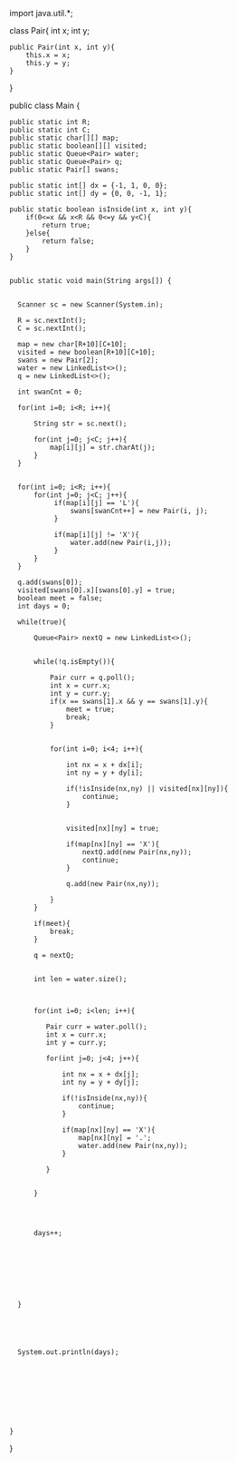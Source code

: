 import java.util.*; 


class Pair{
    int x; 
    int y;
    
    public Pair(int x, int y){
        this.x = x;
        this.y = y;
    }
}



public class Main {
    
    public static int R;
    public static int C; 
    public static char[][] map;
    public static boolean[][] visited; 
    public static Queue<Pair> water;
    public static Queue<Pair> q;
    public static Pair[] swans; 
    
    public static int[] dx = {-1, 1, 0, 0};
    public static int[] dy = {0, 0, -1, 1};
    
    public static boolean isInside(int x, int y){
        if(0<=x && x<R && 0<=y && y<C){
            return true;
        }else{
            return false;
        }
    }
    
    
    public static void main(String args[]) {
    
    
      Scanner sc = new Scanner(System.in);
      
      R = sc.nextInt();
      C = sc.nextInt();
      
      map = new char[R+10][C+10];
      visited = new boolean[R+10][C+10];
      swans = new Pair[2];
      water = new LinkedList<>(); 
      q = new LinkedList<>(); 
      
      int swanCnt = 0; 
      
      for(int i=0; i<R; i++){
          
          String str = sc.next();
          
          for(int j=0; j<C; j++){
              map[i][j] = str.charAt(j);
          }
      }
      
      
      for(int i=0; i<R; i++){
          for(int j=0; j<C; j++){
               if(map[i][j] == 'L'){
                   swans[swanCnt++] = new Pair(i, j);
               }
               
               if(map[i][j] != 'X'){
                   water.add(new Pair(i,j));
               }
          }
      }
      
      q.add(swans[0]);
      visited[swans[0].x][swans[0].y] = true;
      boolean meet = false;         
      int days = 0;     
        
      while(true){
          
          Queue<Pair> nextQ = new LinkedList<>(); 
          
          
          while(!q.isEmpty()){
              
              Pair curr = q.poll();
              int x = curr.x;
              int y = curr.y; 
              if(x == swans[1].x && y == swans[1].y){
                  meet = true;
                  break; 
              }
              
              
              for(int i=0; i<4; i++){
                  
                  int nx = x + dx[i];
                  int ny = y + dy[i];
                  
                  if(!isInside(nx,ny) || visited[nx][ny]){
                      continue;
                  }
                  
                  
                  visited[nx][ny] = true;
                  
                  if(map[nx][ny] == 'X'){
                      nextQ.add(new Pair(nx,ny));
                      continue;
                  }
                  
                  q.add(new Pair(nx,ny));
                  
              }
          }
          
          if(meet){
              break;
          }
          
          q = nextQ; 
          
          
          int len = water.size(); 
          
          
          
          for(int i=0; i<len; i++){
           
             Pair curr = water.poll(); 
             int x = curr.x;
             int y = curr.y; 
           
             for(int j=0; j<4; j++){
                 
                 int nx = x + dx[j];
                 int ny = y + dy[j];
                 
                 if(!isInside(nx,ny)){
                     continue;
                 }
                 
                 if(map[nx][ny] == 'X'){
                     map[nx][ny] = '.';
                     water.add(new Pair(nx,ny));
                 }
                 
             }  
           
              
          }
          
          
          
          
          days++; 
          
          
          
          
          
          
          
          
      }
      
      
      
      
      
      System.out.println(days); 
      
      
      
      
      
      
      
      
      
    }
}
